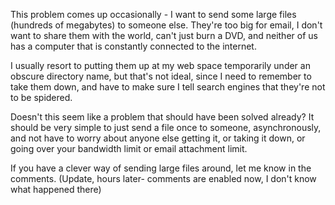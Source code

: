 <!--
.. title: Sending large files?
.. date: 2006/01/12 18:34
.. slug: sending-large-files
.. link:
.. description:
.. tags: computers
-->


This problem comes up occasionally - I want to send some large files (hundreds of megabytes) to someone else. They're too big for email, I don't want to share them with the world, can't just burn a DVD, and neither of us has a computer that is constantly connected to the internet.

I usually resort to putting them up at my web space temporarily under an obscure directory name, but that's not ideal, since I need to remember to take them down, and have to make sure I tell search engines that they're not to be spidered.

Doesn't this seem like a problem that should have been solved already? It should be very simple to just send a file once to someone, asynchronously, and not have to worry about anyone else getting it, or taking it down, or going over your bandwidth limit or email attachment limit.

If you have a clever way of sending large files around, let me know in the comments. (Update, hours later- comments are enabled now, I don't know what happened there)
